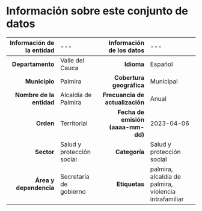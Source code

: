 
# Información sobre este conjunto de datos

|Información de la entidad|---|Información de los datos|---|
|---:|:---|---:|:---|
|**Departamento**|Valle del Cauca|**Idioma**|Español|
|**Municipio**|Palmira|**Cobertura geográfica**|Municipal|
|**Nombre de la entidad**|Alcaldía de Palmira|**Frecuancia de actualización**|Anual|
|**Orden**|Territorial|**Fecha de emisión (aaaa-mm-dd)**|2023-04-06|
|**Sector**|Salud y protección social|**Categoría**|Salud y protección social|
|**Área y dependencia**|Secretaría de gobierno|**Etiquetas**|palmira, alcaldía de palmira, violencia intrafamiliar|
